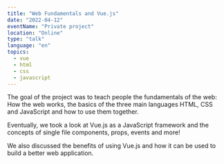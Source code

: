 ```yaml
---
title: "Web Fundamentals and Vue.js"
date: "2022-04-12"
eventName: "Private project"
location: "Online"
type: "talk"
language: "en"
topics:
  - vue
  - html
  - css
  - javascript
---
```


The goal of the project was to teach people the fundamentals of the web: How the web works, the basics of the three main languages HTML, CSS and JavaScript and how to use them together.

Eventually, we took a look at Vue.js as a JavaScript framework and the concepts of single file components, props, events and more!

We also discussed the benefits of using Vue.js and how it can be used to build a better web application.
